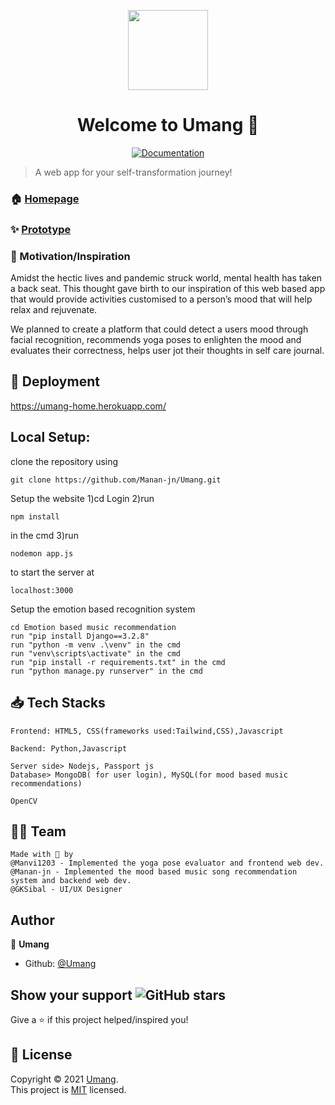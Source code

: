 <p align="center"><img align="center" src="![image](https://user-images.githubusercontent.com/77841499/136694972-7b5f5e4e-36d7-4998-9fe7-b8b7c8b93062.png)
" height="128" /></p>
<h1 align="center">Welcome to Umang 💜</h1>
<p align="center">
  <a href="" target="_blank">
    <img alt="Documentation" src="https://img.shields.io/badge/documentation-yes-brightgreen.svg" />
  </a>
 <!-- <a href="https://github.com///blob/master/LICENSE" target="_blank">
    <img alt="License: MIT" src="https://img.shields.io/badge/License-AGPL-yellow.svg" />
  </a>
  <img alt="GitHub last commit" src="https://img.shields.io/github/last-commit/Runbhumi/Runbhumi">
    <img alt="GitHub Workflow Status" src="https://img.shields.io/github/workflow/status/Runbhumi/Runbhumi/Flutter%20CI?logo=dart&logoColor=lightblue">
</p> -->

> A web app for your self-transformation journey!

### 🏠 [Homepage]()

### ✨ [Prototype](https://www.figma.com/file/PJFU10RLMTZn6pPjh1E5tb/umang-team-library?node-id=387%3A4)


### 💪 Motivation/Inspiration
<p>Amidst the hectic lives and pandemic struck world, mental health has taken a back seat. This thought gave birth to our inspiration of this web based app that would provide activities customised to a person’s mood that will help relax and rejuvenate.</p>

<p>
We planned to create a platform that could detect a users mood through facial recognition, recommends yoga poses to enlighten the mood and evaluates their correctness, helps user jot their thoughts in self care journal.</p>

## 🧪 Deployment
https://umang-home.herokuapp.com/

## Local Setup:

clone the repository using 
```
git clone https://github.com/Manan-jn/Umang.git
```


Setup the website
1)cd Login
2)run 
```
npm install
```
in the cmd
3)run 
```
nodemon app.js
```
to start the server at 
```
localhost:3000
```

Setup the emotion based recognition system

```
cd Emotion based music recommendation
run "pip install Django==3.2.8"
run "python -m venv .\venv" in the cmd
run "venv\scripts\activate" in the cmd
run "pip install -r requirements.txt" in the cmd
run "python manage.py runserver" in the cmd 

```
  

## 📥 Tech Stacks 

```
Frontend: HTML5, CSS(frameworks used:Tailwind,CSS),Javascript

Backend: Python,Javascript

Server side> Nodejs, Passport js
Database> MongoDB( for user login), MySQL(for mood based music recommendations)

OpenCV

```

## 👷‍♂️ Team


```
Made with 💜 by 
@Manvi1203 - Implemented the yoga pose evaluator and frontend web dev.
@Manan-jn - Implemented the mood based music song recommendation system and backend web dev. 
@GKSibal - UI/UX Designer
```

## Author

🏢 **Umang**

- Github: [@Umang](https://github.com/Manan-jn/Umang)

## Show your support <img alt="GitHub stars" src="">

Give a ⭐️ if this project helped/inspired you!

## 📝 License

Copyright © 2021 [Umang](https://github.com/Manan-jn/Umang).<br />
This project is [MIT]() licensed.
